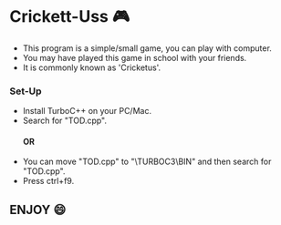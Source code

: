 # Crickett-Uss 🎮
* This program is a simple/small game, you can play with computer.
* You may have played this game in school with your friends. 
* It is commonly known as 'Cricketus'.

### Set-Up
* Install TurboC++ on your PC/Mac.
* Search for "TOD.cpp".
     #### OR
* You can move "TOD.cpp" to "\TURBOC3\BIN" and then search for "TOD.cpp".
* Press ctrl+f9.

## ENJOY  😄
